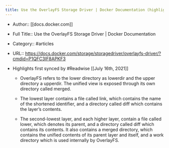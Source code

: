 ```yaml
---
title: Use the OverlayFS Storage Driver | Docker Documentation (highlights)
---
```


- Author:: [[docs.docker.com]]

- Full Title:: Use the OverlayFS Storage Driver | Docker Documentation

- Category:: #articles

- URL:: https://docs.docker.com/storage/storagedriver/overlayfs-driver/?cmdid=P1QFC3IF8APKF3

- Highlights first synced by #Readwise [[July 16th, 2021]]
	 - OverlayFS refers to the lower directory as lowerdir and the upper directory a upperdir. The unified view is exposed through its own directory called merged.

	 - The lowest layer contains a file called link, which contains the name of the shortened identifier, and a directory called diff which contains the layer’s contents.

	 - The second-lowest layer, and each higher layer, contain a file called lower, which denotes its parent, and a directory called diff which contains its contents. It also contains a merged directory, which contains the unified contents of its parent layer and itself, and a work directory which is used internally by OverlayFS.
